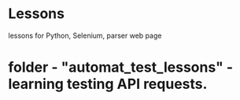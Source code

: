 # Lessons
lessons for Python, Selenium, parser web page
# folder - "automat_test_lessons" - learning testing API requests. 

